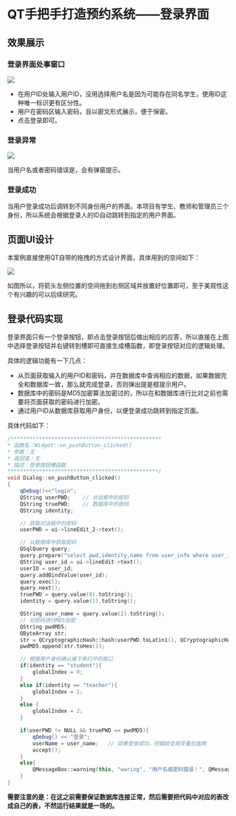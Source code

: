 # QT手把手打造预约系统——登录界面

## 效果展示

### 登录界面处事窗口

![](D:\study\CPPOrCProectDemo\configImages\login_ui.png)

- 在用户ID处输入用户ID，没用选择用户名是因为可能存在同名学生，使用ID这种唯一标识更有区分性。
- 用户在密码区输入密码，且以密文形式展示，便于保密。
- 点击登录即可。



### 登录异常

![](D:\study\CPPOrCProectDemo\configImages\login_err.png)

当用户名或者密码错误是，会有弹窗提示。



### 登录成功

当用户登录成功后调转到不同身份用户的界面。本项目有学生、教师和管理员三个身份，所以系统会根据登录人的ID自动跳转到指定的用户界面。



## 页面UI设计

本案例直接使用QT自带的拖拽的方式设计界面，具体用到的空间如下：

![](D:\study\CPPOrCProectDemo\configImages\ui_design.png)

如图所以，将箭头左侧位置的空间拖到右侧区域并放置好位置即可，至于美观性这个有兴趣的可以后续研究。



## 登录代码实现

登录界面只有一个登录按钮，即点击登录按钮后做出相应的应答，所以直接在上图中选择登录按钮并右键转到槽即可直接生成槽函数，即登录按钮对应的逻辑处理。

具体的逻辑功能有一下几点：

- 从页面获取输入的用户ID和密码，并在数据库中查询相应的数据，如果数据完全和数据库一致，那么就完成登录，否则弹出提是框提示用户。
- 数据库中的密码是MD5加密算法加密过的，所以在和数据库进行比对之前也需要将页面获取的密码进行加密。
- 通过用户ID从数据库获取用户身份，以便登录成功跳转到指定页面。

具体代码如下：

```c++
/************************************************
* 函数名：Widget::on_pushButton_clicked()
* 参数：无
* 返回值：无
* 描述：登录按钮槽函数
************************************************/
void Dialog::on_pushButton_clicked()
{
    qDebug()<<"login";
    QString userPWD;    // 对话框中的密码
    QString truePWD;    // 数据库中的密码
    QString identity;

    // 获取对话框中的密码
    userPWD = ui->lineEdit_2->text();

    // 从数据库中获取密码
    QSqlQuery query;
    query.prepare("select pwd,identity,name from user_info where user_id = ?");
    QString user_id = ui->lineEdit->text();
    userID = user_id;
    query.addBindValue(user_id);
    query.exec();
    query.next();
    truePWD = query.value(0).toString();
    identity = query.value(1).toString();

    QString user_name = query.value(2).toString();
    // 对密码进行MD5加密
    QString pwdMD5;
    QByteArray str;
    str = QCryptographicHash::hash(userPWD.toLatin1(), QCryptographicHash::Md5);
    pwdMD5.append(str.toHex());

    // 根据用户身份确认接下来打开的窗口
    if(identity == "student"){
        globalIndex = 0;
    }
    else if(identity == "teacher"){
        globalIndex = 1;
    }
    else {
        globalIndex = 2;
    }

    if(userPWD != NULL && truePWD == pwdMD5){
        qDebug() << "登录";
        userName = user_name;   // 如果登录成功，则赋给全局变量后面用
        accept();
    }
    else{
        QMessageBox::warning(this, "waring", "用户名或密码错误！", QMessageBox::Yes);
    }
}
```

**需要注意的是：在这之前需要保证数据库连接正常，然后需要把代码中对应的表改成自己的表，不然运行结果就是一场的。**